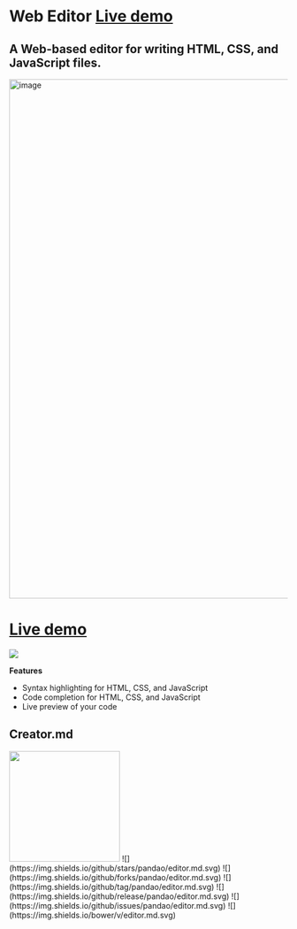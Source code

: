 # Web Editor [Live demo](http://amilali.engineer/web_editor/index.html)

## A Web-based editor for writing HTML, CSS, and JavaScript files.
<img width="939" alt="image" src="https://github.com/amilali/code_editor/assets/66510886/d1fa5435-eace-4c89-993f-580f8ffcf78d">

# [Live demo](http://amilali.engineer/web_editor/index.html)



![](https://raw.githubusercontent.com/amilali/code_editor/main/web_editor/loder_1.gif)

**Features**
- Syntax highlighting for HTML, CSS, and JavaScript
- Code completion for HTML, CSS, and JavaScript
- Live preview of your code


## Creator.md

<img src="http://amilali.engineer/img/sig.png" width="200px" height="200px">
![](https://img.shields.io/github/stars/pandao/editor.md.svg) ![](https://img.shields.io/github/forks/pandao/editor.md.svg) ![](https://img.shields.io/github/tag/pandao/editor.md.svg) ![](https://img.shields.io/github/release/pandao/editor.md.svg) ![](https://img.shields.io/github/issues/pandao/editor.md.svg) ![](https://img.shields.io/bower/v/editor.md.svg)



